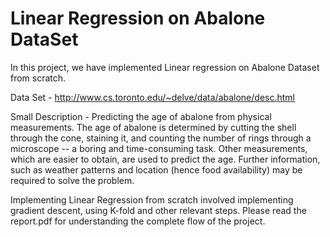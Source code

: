 # Linear Regression on Abalone DataSet
In this project, we have implemented Linear regression on Abalone Dataset from scratch.

Data Set - http://www.cs.toronto.edu/~delve/data/abalone/desc.html

Small Description - Predicting the age of abalone from physical measurements. The age of abalone is determined by cutting the shell through the cone, staining it, and counting the number of rings through a microscope -- a boring and time-consuming task. Other measurements, which are easier to obtain, are used to predict the age. Further information, such as weather patterns and location (hence food availability) may be required to solve the problem.

Implementing Linear Regression from scratch involved implementing gradient descent, using K-fold and other relevant steps.
Please read the report.pdf for understanding the complete flow of the project.

